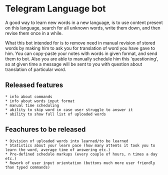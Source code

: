 # Telegram Language bot

A good way to learn new words in a new language, is to use content present on
this language, search for all unknown words, write them down, and then revise them
once in a while. 

What this bot intended for is to remove need in manual revision of stored words
by making him to ask you for translation of word you have gave to him. 
You can copy-paste your notes with words in given format, and send them to bot.
Also you are able to manually schedule him this 'questioning', so at given 
time a message will be sent to you with question about translation of 
particular word.


## Released features
	* info about commands
	* info about words input format
	* manual time scheduling 
	* ability to skip word in case user struggle to answer it
	* ability to show full list of uploaded words


## Feachures to be released
	* Division of uploaded words into learned/to be learned
	* Statistics about your learn pace (how many attemts it took you to learn the word, average time of answering etc.)
	* Pre-defined schedule markups (every couple of hours, n times a day etc.)
	* Rework of user input orientation (buttons much more user friendly than typed commands)

